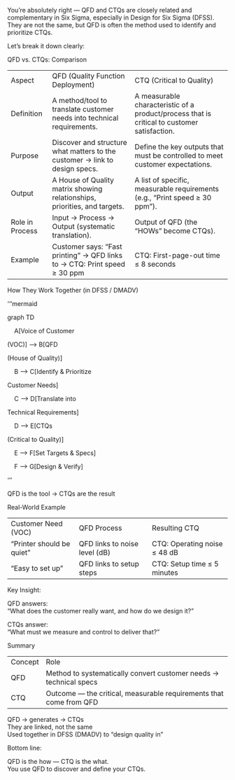 You’re absolutely right — QFD and CTQs are closely related and complementary in Six Sigma, especially in Design for Six Sigma (DFSS). They are not the same, but QFD is often the method used to identify and prioritize CTQs.

Let’s break it down clearly:

  

QFD vs. CTQs: Comparison

|   |   |   |
|---|---|---|
|Aspect|QFD (Quality Function Deployment)|CTQ (Critical to Quality)|
|Definition|A method/tool to translate customer needs into technical requirements.|A measurable characteristic of a product/process that is critical to customer satisfaction.|
|Purpose|Discover and structure what matters to the customer → link to design specs.|Define the key outputs that must be controlled to meet customer expectations.|
|Output|A House of Quality matrix showing relationships, priorities, and targets.|A list of specific, measurable requirements (e.g., “Print speed ≥ 30 ppm”).|
|Role in Process|Input → Process → Output (systematic translation).|Output of QFD (the “HOWs” become CTQs).|
|Example|Customer says: “Fast printing” → QFD links to → CTQ: Print speed ≥ 30 ppm|CTQ: First-page-out time ≤ 8 seconds|

  

How They Work Together (in DFSS / DMADV)

‘‘’mermaid

graph TD

    A[Voice of Customer

(VOC)] --> B[QFD

(House of Quality)]

    B --> C[Identify & Prioritize

Customer Needs]

    C --> D[Translate into

Technical Requirements]

    D --> E[CTQs

(Critical to Quality)]

    E --> F[Set Targets & Specs]

    F --> G[Design & Verify]

‘’’

QFD is the tool → CTQs are the result




Real-World Example

|   |   |   |
|---|---|---|
|Customer Need (VOC)|QFD Process|Resulting CTQ|
|“Printer should be quiet”|QFD links to noise level (dB)|CTQ: Operating noise ≤ 48 dB|
|“Easy to set up”|QFD links to setup steps|CTQ: Setup time ≤ 5 minutes|

  

Key Insight:

QFD answers:  
“What does the customer really want, and how do we design it?”

CTQs answer:  
“What must we measure and control to deliver that?”

  

Summary

|   |   |
|---|---|
|Concept|Role|
|QFD|Method to systematically convert customer needs → technical specs|
|CTQ|Outcome — the critical, measurable requirements that come from QFD|

QFD → generates → CTQs  
They are linked, not the same  
Used together in DFSS (DMADV) to “design quality in”

Bottom line:

QFD is the how — CTQ is the what.  
You use QFD to discover and define your CTQs.